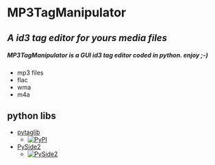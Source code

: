 # MP3TagManipulator

## _A id3 tag editor for yours media files_

##### MP3TagManipulator is a GUI id3 tag editor coded in python. enjoy ;-)

- mp3 files
- flac
- wma
- m4a

## python libs
- [pytaglib](https://pypi.org/project/pytaglib/)
    - [![PyPI](https://img.shields.io/pypi/v/pytaglib.svg)](https://pypi.org/project/pytaglib/)
- [PySide2](https://pypi.org/project/PySide2/)
    - [![PySide2](https://pypi.org/static/images/logo-small.6eef541e.svg)](https://pypi.org/project/PySide2/)


```sh

```

```sh

```
